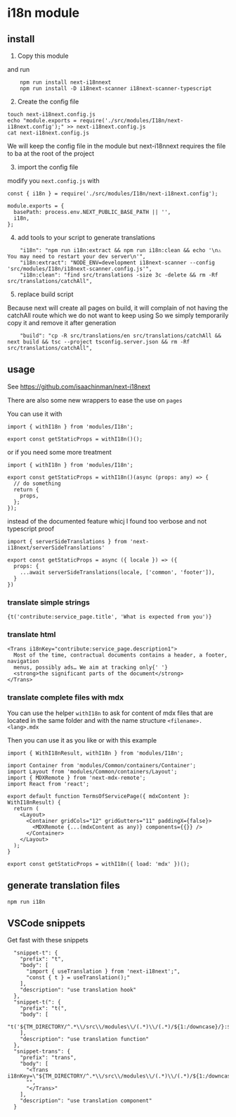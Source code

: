 # i18n module

## install

1. Copy this module

and run

```
    npm run install next-i18nnext
    npm run install -D i18next-scanner i18next-scanner-typescript
```

2. Create the config file

```
touch next-i18next.config.js
echo "module.exports = require('./src/modules/I18n/next-i18next.config');" >> next-i18next.config.js
cat next-i18next.config.js
```

We will keep the config file in the module but next-i18nnext requires the file to ba at the root of the project

3. import the config file

modify you `next.config.js` with

```
const { i18n } = require('./src/modules/I18n/next-i18next.config');

module.exports = {
  basePath: process.env.NEXT_PUBLIC_BASE_PATH || '',
  i18n,
};

```

4. add tools to your script to generate translations

```
    "i18n": "npm run i18n:extract && npm run i18n:clean && echo '\n⚠️  You may need to restart your dev server\n'",
    "i18n:extract": "NODE_ENV=development i18next-scanner --config 'src/modules/I18n/i18next-scanner.config.js'",
    "i18n:clean": "find src/translations -size 3c -delete && rm -Rf src/translations/catchAll",
```

5. replace build script

Because next will create all pages on build, it will complain of not having the catchAll route which we do not want to keep using
So we simply temporarily copy it and remove it after generation

```
    "build": "cp -R src/translations/en src/translations/catchAll && next build && tsc --project tsconfig.server.json && rm -Rf src/translations/catchAll",
```

## usage

See https://github.com/isaachinman/next-i18next

There are also some new wrappers to ease the use on `pages`

You can use it with

```
import { withI18n } from 'modules/I18n';

export const getStaticProps = withI18n()();
```

or if you need some more treatment

```
import { withI18n } from 'modules/I18n';

export const getStaticProps = withI18n()(async (props: any) => {
  // do something
  return {
    props,
  };
});
```

instead of the documented feature whicj I found too verbose and not typescript proof

```
import { serverSideTranslations } from 'next-i18next/serverSideTranslations'

export const getStaticProps = async ({ locale }) => ({
  props: {
    ...await serverSideTranslations(locale, ['common', 'footer']),
  }
})
```

### translate simple strings

```
{t('contribute:service_page.title', 'What is expected from you')}
```

### translate html

```
<Trans i18nKey="contribute:service_page.description1">
  Most of the time, contractual documents contains a header, a footer, navigation
  menus, possibly ads… We aim at tracking only{' '}
  <strong>the significant parts of the document</strong>
</Trans>
```

### translate complete files with mdx

You can use the helper `withI18n` to ask for content of mdx files that are located in the same folder and with the name structure `<filename>.<lang>.mdx`

Then you can use it as you like or with this example

```
import { WithI18nResult, withI18n } from 'modules/I18n';

import Container from 'modules/Common/containers/Container';
import Layout from 'modules/Common/containers/Layout';
import { MDXRemote } from 'next-mdx-remote';
import React from 'react';

export default function TermsOfServicePage({ mdxContent }: WithI18nResult) {
  return (
    <Layout>
      <Container gridCols="12" gridGutters="11" paddingX={false}>
        <MDXRemote {...(mdxContent as any)} components={{}} />
      </Container>
    </Layout>
  );
}

export const getStaticProps = withI18n({ load: 'mdx' })();
```

## generate translation files

```
npm run i18n
```

## VSCode snippets

Get fast with these snippets

```
  "snippet-t": {
    "prefix": "t",
    "body": [
      "import { useTranslation } from 'next-i18next';",
      "const { t } = useTranslation();"
    ],
    "description": "use translation hook"
  },
  "snippet-t(": {
    "prefix": "t(",
    "body": [
      "t('${TM_DIRECTORY/^.*\\/src\\/modules\\/(.*)\\/(.*)/${1:/downcase}/}:$1','$2')"
    ],
    "description": "use translation function"
  },
  "snippet-trans": {
    "prefix": "trans",
    "body": [
      "<Trans i18nKey=\"${TM_DIRECTORY/^.*\\/src\\/modules\\/(.*)\\/(.*)/${1:/downcase}/}:$1\">",
      "",
      "</Trans>"
    ],
    "description": "use translation component"
  }
```
